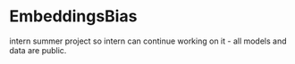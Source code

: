 # EmbeddingsBias
intern summer project so intern can continue working on it - all models and data are public.
